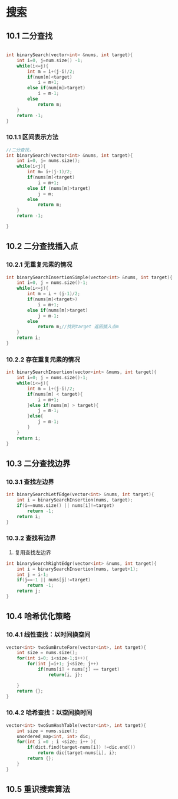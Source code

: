 # [搜索](https://www.hello-algo.com/chapter_searching/)
## 10.1 二分查找
```cpp

int binarySearch(vector<int> &nums, int target){
    int i=0, j=num.size() -1;
    while(i<=j){
        int m = i+(j-i)/2;
        if(num[m]<target)
            i = m+1;
        else if(num[m]>target)
            i = m-1;
        else
            return m;
    }
    return -1;
}
```
### 10.1.1 区间表示方法
```cpp
//二分查找，
int binarySearch(vector<int> &nums, int target){
    int i=0, j= nums.size();
    while(i<j){
        int m= i+(j-1)/2;
        if(nums[m]<target)
            i = m+1;
        else if (nums[m]>target)
            j = m;
        else 
            return m;
    }
    return -1;

}

```
## 10.2 二分查找插入点

### 10.2.1 无重复元素的情况
```cpp
int binarySearchInsertionSimple(vector<int> &nums, int target){
    int i=0, j = nums.size()-1;
    while(i<=j){
        int m = i + (j-1)/2;
        if(nums[m]<target>)
            i = m+1;
        else if(nums[m]>target)
            j = m-1;
        else
            return m;//找到target 返回插入点m
    }
    return i;
}
```
### 10.2.2 存在重复元素的情况
```cpp
int binarySearchInsertion(vector<int> &mums, int target){
    int i=0; j = nums.size()-1;
    while(i<=j){
        int m = i+(j-i)/2;
        if(nums[m] < target){
            i = m+1;
        }else if(nums[m] > target){
            j = m-1;
        }else{
            j = m-1;
        }
    }
    return i;
}
```
## 10.3 二分查找边界
### 10.3.1 查找左边界
```cpp
int binarySearchLetfEdge(vector<int> &nums, int target){
    int i = binarySearchInsertion(nums, target);
    if(i==nums.size() || nums[i]!=target)
        return -1;
    return i;
}
```
### 10.3.2 查找有边界
1. 复用查找左边界
```cpp
int binarySearchRightEdgr(vector<int> &nums, int target){
    int i = binarySearchInsertion(nums, target+1);
    int j = i-1;
    if(j==-1 || nums[j]!=target)
        return -1;
    return j;
}
```

## 10.4 哈希优化策略 

### 10.4.1 线性查找：以时间换空间
```cpp
vector<int> twoSumBruteFore(vector<int>, int target){
    int size = nums.size();
    for(int i=0; i<size-1;i++){
        for(int j=i+1; j<size; j++)
            if(nums[i] + nums[j] == target)
                return{i, j};

    }
    return {};
}

```
### 10.4.2 哈希查找：以空间换时间

```cpp
vector<int> twoSumHashTable(vector<int>, int target){
    int size = nums.size();
    unordered_map<int, int> dic;
    for(int i =0 ; i <size; i++ ){
        if(dict.find(target-nums[i]) !=dic.end())
            return dic{target-nums[i], i};
        return {};
    } 
}
```
## 10.5 重识搜索算法
